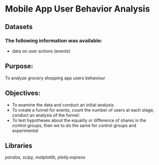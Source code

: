 # Mobile App User Behavior Analysis
## Datasets
### The following information was available:
- data on user actions (events)

## Purpose:
To analyze grocery shopping app users behaviour
## Objectives:
- To examine the data and conduct an initial analysis
- To create a funnel for events, count the number of users at each stage, conduct an analysis of the funnel: 
- To test hypotheses about the equality or difference of shares in the control groups, then we to do the same for control groups and experimental 
## Libraries
*pandas, scipy, matplotlib, plotly.express*

 

